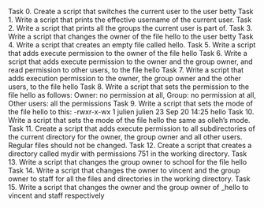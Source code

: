 Task 0. Create a script that switches the current user to the user betty
Task 1. Write a script that prints the effective username of the current user.
Task 2. Write a script that prints all the groups the current user is part of.
Task 3. Write a script that changes the owner of the file hello to the user betty
Task 4. Write a script that creates an empty file called hello.
Task 5. Write a script that adds execute permission to the owner of the file hello
Task 6. Write a script that adds execute permission to the owner and the group owner, and read permission to other users, to the file hello
Task 7. Write a script that adds execution permission to the owner, the group owner and the other users, to the file hello
Task 8. Write a script that sets the permission to the file hello as follows: Owner: no permission at all, Group: no permission at all, Other users: all the permissions
Task 9. Write a script that sets the mode of the file hello to this: -rwxr-x-wx 1 julien julien 23 Sep 20 14:25 hello
Task 10. Write a script that sets the mode of the file hello the same as olleh’s mode.
Task 11. Create a script that adds execute permission to all subdirectories of the current directory for the owner, the group owner and all other users. Regular files should not be changed.
Task 12. Create a script that creates a directory called mydir with permissions 751 in the working directory.
Task 13. Write a script that changes the group owner to school for the file hello
Task 14. Write a script that changes the owner to vincent and the group owner to staff for all the files and directories in the working directory.
Task 15. Write a script that changes the owner and the group owner of _hello to vincent and staff respectively
